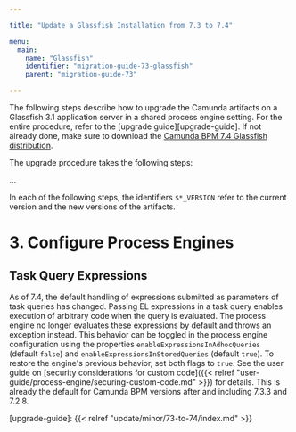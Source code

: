 ```yaml
---

title: "Update a Glassfish Installation from 7.3 to 7.4"

menu:
  main:
    name: "Glassfish"
    identifier: "migration-guide-73-glassfish"
    parent: "migration-guide-73"

---
```


The following steps describe how to upgrade the Camunda artifacts on a Glassfish 3.1 application server in a shared process engine setting. For the entire procedure, refer to the [upgrade guide][upgrade-guide]. If not already done, make sure to download the [Camunda BPM 7.4 Glassfish distribution](https://app.camunda.com/nexus/content/groups/public/org/camunda/bpm/glassfish/camunda-bpm-glassfish/).

The upgrade procedure takes the following steps:

...

<!-- TODO: determine upgrade steps and explain them in detail -->

In each of the following steps, the identifiers `$*_VERSION` refer to the current version and the new versions of the artifacts.


# 3. Configure Process Engines

## Task Query Expressions

As of 7.4, the default handling of expressions submitted as parameters of task queries has changed. Passing EL expressions in a task query enables execution of arbitrary code when the query is evaluated. The process engine no longer evaluates these expressions by default and throws an exception instead. This behavior can be toggled in the process engine configuration using the properties `enableExpressionsInAdhocQueries` (default `false`) and `enableExpressionsInStoredQueries` (default `true`). To restore the engine's previous behavior, set both flags to `true`. See the user guide on [security considerations for custom code]({{< relref "user-guide/process-engine/securing-custom-code.md" >}}) for details.
This is already the default for Camunda BPM versions after and including 7.3.3 and 7.2.8.

[upgrade-guide]: {{< relref "update/minor/73-to-74/index.md" >}}
